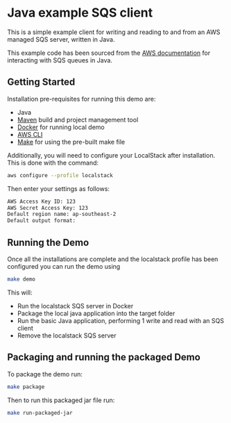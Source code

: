 # Java example SQS client

This is a simple example client for writing and reading to and from an AWS managed SQS server, written in Java.

This example code has been sourced from the [AWS documentation](https://docs.aws.amazon.com/sdk-for-java/v1/developer-guide/examples-sqs-messages.html) for interacting with SQS queues in Java.

## Getting Started

Installation pre-requisites for running this demo are:

- Java
- [Maven](https://maven.apache.org/) build and project management tool
- [Docker](https://www.docker.com/get-started/) for running local demo
- [AWS CLI](https://aws.amazon.com/cli/)
- [Make](https://www.gnu.org/software/make/) for using the pre-built make file

Additionally, you will need to configure your LocalStack after installation. This is done with the command:

```sh
aws configure --profile localstack
```

Then enter your settings as follows:

```sh
AWS Access Key ID: 123
AWS Secret Access Key: 123
Default region name: ap-southeast-2
Default output format:
```

## Running the Demo

Once all the installations are complete and the localstack profile has been configured you can run the demo using

```sh
make demo
```

This will:

- Run the localstack SQS server in Docker
- Package the local java application into the target folder
- Run the basic Java application, performing 1 write and read with an SQS client
- Remove the localstack SQS server

## Packaging and running the packaged Demo

To package the demo run:

```sh
make package
```

Then to run this packaged jar file run:

```sh
make run-packaged-jar
```
